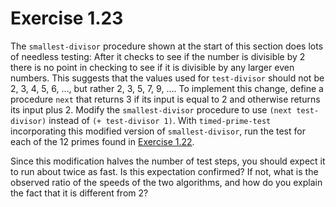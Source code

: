 # Exercise 1.23

The `smallest-divisor` procedure shown at the start of this section does lots of
needless testing: After it checks to see if the number is divisible by 2 there
is no point in checking to see if it is divisible by any larger even numbers.
This suggests that the values used for `test-divisor` should not be 2, 3, 4, 5,
6, …, but rather 2, 3, 5, 7, 9, …. To implement this change, define a procedure
`next` that returns 3 if its input is equal to 2 and otherwise returns its input
plus 2. Modify the `smallest-divisor` procedure to use `(next test-divisor)`
instead of `(+ test-divisor 1)`. With `timed-prime-test` incorporating this
modified version of `smallest-divisor`, run the test for each of the 12 primes
found in [Exercise 1.22](./1.22.md).

Since this modification halves the number of test steps, you should expect it to
run about twice as fast. Is this expectation confirmed? If not, what is the
observed ratio of the speeds of the two algorithms, and how do you explain the
fact that it is different from 2?
